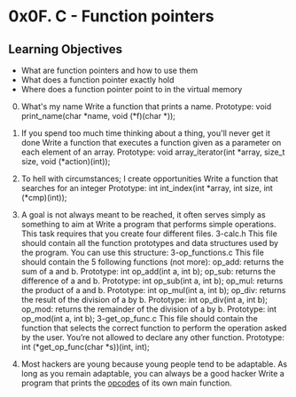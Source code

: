 0x0F. C - Function pointers
===========================

Learning Objectives
-------------------
-   What are function pointers and how to use them
-   What does a function pointer exactly hold
-   Where does a function pointer point to in the virtual memory

0. What's my name
Write a function that prints a name.
Prototype: void print_name(char *name, void (*f)(char *));

1. If you spend too much time thinking about a thing, you'll never get it done
Write a function that executes a function given as a parameter on each element of an array.
Prototype: void array_iterator(int *array, size_t size, void (*action)(int));

2. To hell with circumstances; I create opportunities
Write a function that searches for an integer
Prototype: int int_index(int *array, int size, int (*cmp)(int));

3. A goal is not always meant to be reached, it often serves simply as something to aim at
Write a program that performs simple operations.
This task requires that you create four different files.
3-calc.h
This file should contain all the function prototypes and data structures used by the program. You can use this structure:
3-op_functions.c
This file should contain the 5 following functions (not more):
    op_add: returns the sum of a and b. Prototype: int op_add(int a, int b);
    op_sub: returns the difference of a and b. Prototype: int op_sub(int a, int b);
    op_mul: returns the product of a and b. Prototype: int op_mul(int a, int b);
    op_div: returns the result of the division of a by b. Prototype: int op_div(int a, int b);
    op_mod: returns the remainder of the division of a by b. Prototype: int op_mod(int a, int b);
3-get_op_func.c
This file should contain the function that selects the correct function to perform the operation asked by the user. You’re not allowed to declare any other function.
    Prototype: int (*get_op_func(char *s))(int, int);
4. Most hackers are young because young people tend to be adaptable. As long as you remain adaptable, you can always be a good hacker
Write a program that prints the [opcodes](https://alx-intranet.hbtn.io/rltoken/5eSu8Ohx0ddeNGmaeDo_zQ "opcodes") of its own main function.
